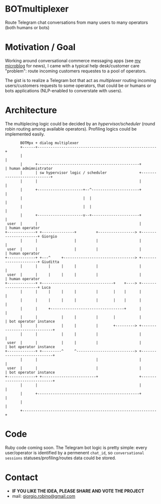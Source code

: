 # BOTmultiplexer
Route Telegram chat conversations from many users to many operators (both humans or bots) 

# Motivation / Goal
Working around conversational commerce messaging apps (see [my microblog](www.twitter.com/solyarisoftware) for news), I came with a typical help desk/customer care "problem": route incoming customers requestes to a pool of operators.

The gist is to realize a Telegram bot that act as *multiplexer* routing incoming users/customers requests to some operators, that could be or humans or bots applications (NLP-enabled to converstate with users).


# Architecture
The multiplecing logic could be decided by an *hypervisor/scheduler* (round robin routing among available operators). Profiling logics could be implemented easily.

```
       BOTMpx + dialog multiplexer
       +------+-------------------------------------------------------+
       |                                                              |
       |      +-----------------------------------------------+       | human admimnistrator
       |      | sw hypervisor logic / scheduler               +----------------------------+
       |      |                                               |       |
       |      +---------------------+--^----------------------+       |
       |                            |  |                              |
       |                            |  |                              |
       |      +---------------------v--+----------------------+       |
 user  |      |                                               |       | human operator
+-------------+ +---------------+         +-----------------> +----------------------+ Giorgio
       |      |                 |         |                   |       |
 user  |      |                 |         |                   |       | human operator
+-------------+ +---^     +---------------------------------> +----------------------+ Giuditta
       |      |     |     |     |         |                   |       |
 user  |      |     |     |     |         |                   |       | human operator
+-------------+ +---------------------------------+    +----> +----------------------+ Luca
       |      |     |     |     |         |       |    |      |       |
       |      |     |     |     |         |       |    |      |       |
       |      |     +----------------------------------+      |       |
       |      |           |     |         |       |           |       | bot operator instance
       |      |           |     |         |       +---------> +-----------------------------+
       |      |           |     |         |                   |       |
 user  |      |           |     |         |                   |       | bot operator instance
+-------------+ +---------^     ^---------------------------> +-----------------------------+
       |      |                           |                   |       |
 user  |      |                           |                   |       | bot operator instance
+-------------+ +-------------------------+                   +-----------------------------+
       |      |                                               |       |
       |      +-----------------------------------------------+       |
       |                                                              |
       +--------------------------------------------------------------+
```

# Code
Ruby code coming soon.
The Telegram bot logic is pretty simple: every user/operator is identified by a permenent `chat_id`, so `conversational sessions` statuses/profiling/routes data could be stored. 


# Contact
* **IF YOU LIKE THE IDEA, PLEASE SHARE AND VOTE THE PROJECT**
* mail: [giorgio.robino@gmail.com](mailto:giorgio.robino@gmail.com)
